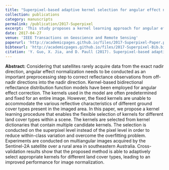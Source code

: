 ```yaml
---
title: "Superpixel-based adaptive kernel selection for angular effect normalization of remote sensing images with kernel learning"
collection: publications
category: manuscripts
permalink: /publication/2017-Superpixel
excerpt: 'This study proposes a kernel learning approach for angular effect normalization in satellite reflectance data, enabling adaptive kernel selection at the superpixel level to improve image normalization across different land cover types.'
date: 2017-04-27
venue: 'IEEE Transactions on Geoscience and Remote Sensing'
paperurl: 'http://academicpages.github.io/files/2017-Superpixel-Paper.pdf'
bibtexurl: 'http://academicpages.github.io/files/2017-Superpixel-Bib.bib'
citation: 'Y. Guo, X. Jia, and D. Paull (2017). Superpixel-based adaptive kernel selection for angular effect normalization of remote sensing images with kernel learning. IEEE Transactions on Geoscience and Remote Sensing, 55(8), 4262–4271.'
---
```

**Abstract:** Considering that satellites rarely acquire data from the exact nadir direction, angular effect normalization needs to be conducted as an important preprocessing step to correct reflectance observations from off-nadir directions into the nadir direction. Kernel-based bidirectional reflectance distribution function models have been employed for angular effect correction. The kernels used in the model are often predetermined and fixed for an entire image. However, the fixed kernels are unable to accommodate the various reflective characteristics of different ground cover types present in the imaged area. In this paper, we propose a kernel learning procedure that enables the flexible selection of kernels for different land cover types within a scene. The kernels are selected from kernel dictionaries that contain multiple candidate kernels. The selection is conducted on the superpixel level instead of the pixel level in order to reduce within-class variation and overcome the overfitting problem. Experiments are conducted on multiangular images acquired by the Sentinel-2A satellite over a rural area in southeastern Australia. Cross-validation results show that the proposed method is able to adaptively select appropriate kernels for different land cover types, leading to an improved performance for image normalization.
